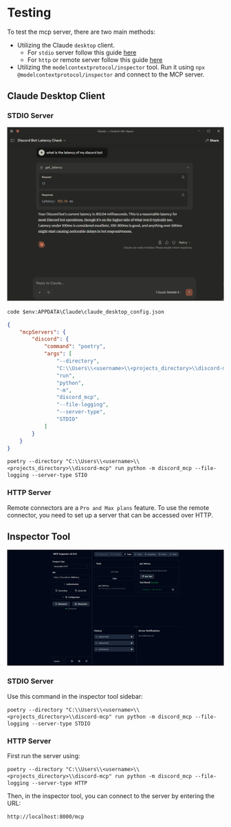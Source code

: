 # Testing

To test the mcp server, there are two main methods:

- Utilizing the Claude `desktop` client.
  - For `stdio` server follow this guide [here](https://modelcontextprotocol.io/quickstart/server)
  - For `http` or remote server follow this guide [here](https://support.anthropic.com/en/articles/11175166-getting-started-with-custom-connectors-using-remote-mcp)
- Utilizing the `modelcontextprotocol/inspector` tool. Run it using `npx @modelcontextprotocol/inspector` and connect to the MCP server.

## Claude Desktop Client

### STDIO Server

![Claude Desktop](docs/assets/claude_desktop.png)

```pwsh
code $env:APPDATA\Claude\claude_desktop_config.json
```

```json
{
    "mcpServers": {
        "discord": {
            "command": "poetry",
            "args": [
                "--directory",
                "C:\\Users\\<username>\\<projects_directory>\\discord-mcp",
                "run",
                "python",
                "-m",
                "discord_mcp",
                "--file-logging",
                "--server-type",
                "STDIO"
            ]
        }
    }
}
```

```
poetry --directory "C:\\Users\\<username>\\<projects_directory>\\discord-mcp" run python -m discord_mcp --file-logging --server-type STIO
```

### HTTP Server

Remote connectors are a `Pro and Max plans` feature. To use the remote connector, you need to set up a server that can be accessed over HTTP.

## Inspector Tool

![Inspector](docs/assets/inspector.png)

### STDIO Server

Use this command in the inspector tool sidebar:

```pwsh
poetry --directory "C:\\Users\\<username>\\<projects_directory>\\discord-mcp" run python -m discord_mcp --file-logging --server-type STDIO
```

### HTTP Server

First run the server using:

```pwsh
poetry --directory "C:\\Users\\<username>\\<projects_directory>\\discord-mcp" run python -m discord_mcp --file-logging --server-type HTTP
```

Then, in the inspector tool, you can connect to the server by entering the URL:

```
http://localhost:8000/mcp
```
